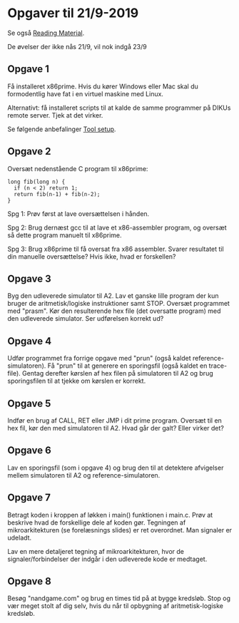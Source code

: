 # Opgaver til 21/9-2019

Se også [Reading Material](readingMaterial.md).

De øvelser der ikke nås 21/9, vil nok indgå 23/9

## Opgave 1

Få installeret x86prime. Hvis du kører Windows eller Mac skal du formodentlig have
fat i en virtuel maskine med Linux. 

Alternativt: få installeret scripts til at kalde de samme programmer på DIKUs remote
server. Tjek at det virker.

Se følgende anbefalinger [Tool setup](tools.md).

## Opgave 2

Oversæt nedenstående C program til x86prime:
~~~
long fib(long n) {
  if (n < 2) return 1;
  return fib(n-1) + fib(n-2);
}
~~~

Spg 1: Prøv først at lave oversættelsen i hånden. 

Spg 2: Brug dernæst gcc til at lave et x86-assembler program, 
og oversæt så dette program manuelt til x86prime.

Spg 3: Brug x86prime til få oversat fra x86 assembler.
Svarer resultatet til din manuelle oversættelse? Hvis ikke,
hvad er forskellen?


## Opgave 3

Byg den udleverede simulator til A2. Lav et ganske lille program
der kun bruger de aritmetisk/logiske instruktioner samt STOP.
Oversæt programmet med "prasm". Kør den resulterende hex file
(det oversatte program) med den udleverede simulator. Ser
udførelsen korrekt ud?


## Opgave 4

Udfør programmet fra forrige opgave med "prun" (også kaldet
reference-simulatoren). Få "prun" til at generere en sporingsfil
(også kaldet en trace-file). Gentag derefter kørslen af hex filen
på simulatoren til A2 og brug sporingsfilen til at tjekke om kørslen
er korrekt.


## Opgave 5

Indfør en brug af CALL, RET eller JMP i dit prime program.
Oversæt til en hex fil, kør den med simulatoren til A2.
Hvad går der galt? Eller virker det?


## Opgave 6

Lav en sporingsfil (som i opgave 4) og brug den til at detektere 
afvigelser mellem simulatoren til A2 og reference-simulatoren.


## Opgave 7

Betragt koden i kroppen af løkken i main() funktionen i main.c.
Prøv at beskrive hvad de forskellige dele af koden gør.
Tegningen af mikroarkitekturen (se forelæsnings slides) er ret
overordnet. Man signaler er udeladt.

Lav en mere detaljeret tegning af mikroarkitekturen, hvor de 
signaler/forbindelser der indgår i den udleverede kode er medtaget.

## Opgave 8

Besøg "nandgame.com" og brug en times tid på at bygge kredsløb.
Stop og vær meget stolt af dig selv, hvis du når til opbygning
af aritmetisk-logiske kredsløb.


